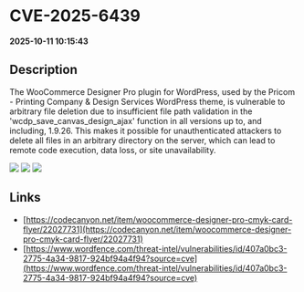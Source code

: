 # CVE-2025-6439

**2025-10-11 10:15:43**

## Description
The WooCommerce Designer Pro plugin for WordPress, used by the Pricom - Printing Company & Design Services WordPress theme, is vulnerable to arbitrary file deletion due to insufficient file path validation in the 'wcdp_save_canvas_design_ajax' function in all versions up to, and including, 1.9.26. This makes it possible for unauthenticated attackers to delete all files in an arbitrary directory on the server, which can lead to remote code execution, data loss, or site unavailability.

![](https://img.shields.io/static/v1?label=Score&message=9.8&color=red)
![](https://img.shields.io/static/v1?label=Severity&message=CRITICAL&color=red)
![](https://img.shields.io/static/v1?label=CWE&message=Traversal&color=green)

## Links
- [https://codecanyon.net/item/woocommerce-designer-pro-cmyk-card-flyer/22027731](https://codecanyon.net/item/woocommerce-designer-pro-cmyk-card-flyer/22027731)
- [https://www.wordfence.com/threat-intel/vulnerabilities/id/407a0bc3-2775-4a34-9817-924bf94a4f94?source=cve](https://www.wordfence.com/threat-intel/vulnerabilities/id/407a0bc3-2775-4a34-9817-924bf94a4f94?source=cve)
